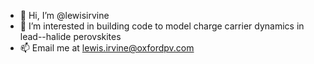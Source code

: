 - 👋 Hi, I’m @lewisirvine
- 👀 I’m interested in building code to model charge carrier dynamics in lead--halide perovskites
- 📫 Email me at lewis.irvine@oxfordpv.com
